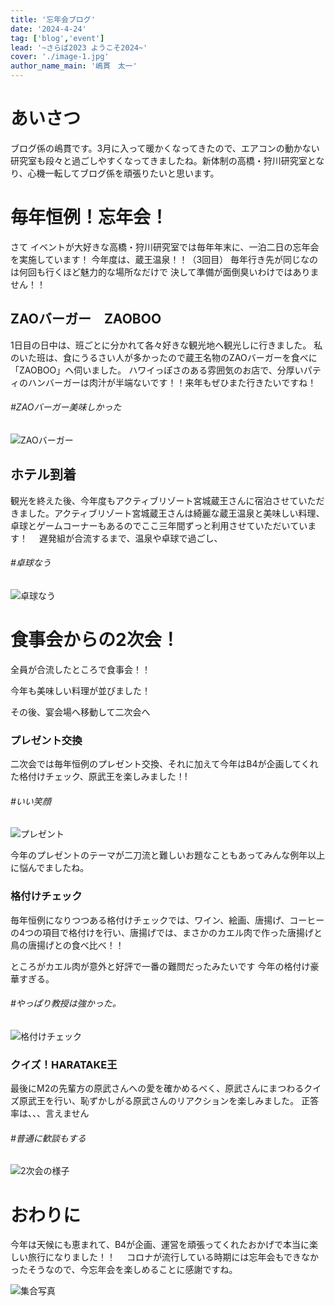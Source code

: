 ```yaml
---
title: '忘年会ブログ'
date: '2024-4-24'
tag: ['blog','event']
lead: '~さらば2023 ようこそ2024~'
cover: './image-1.jpg'
author_name_main: '嶋貫　太一'
---
```


# あいさつ
ブログ係の嶋貫です。3月に入って暖かくなってきたので、エアコンの動かない研究室も段々と過ごしやすくなってきましたね。新体制の高橋・狩川研究室となり、心機一転してブログ係を頑張りたいと思います。

# 毎年恒例！忘年会！
さて
イベントが大好きな高橋・狩川研究室では毎年年末に、一泊二日の忘年会を実施しています！
今年度は、蔵王温泉！！（3回目）
毎年行き先が同じなのは何回も行くほど魅力的な場所なだけで
決して準備が面倒臭いわけではありません！！

## ZAOバーガー　ZAOBOO
1日目の日中は、班ごとに分かれて各々好きな観光地へ観光しに行きました。
私のいた班は、食にうるさい人が多かったので蔵王名物のZAOバーガーを食べに「ZAOBOO」へ伺いました。
ハワイっぽさのある雰囲気のお店で、分厚いパティのハンバーガーは肉汁が半端ないです！！来年もぜひまた行きたいですね！
###### #ZAOバーガー美味しかった
![ZAOバーガー](./image-1.jpg)

## ホテル到着

観光を終えた後、今年度もアクティブリゾート宮城蔵王さんに宿泊させていただきました。アクティブリゾート宮城蔵王さんは綺麗な蔵王温泉と美味しい料理、卓球とゲームコーナーもあるのでここ三年間ずっと利用させていただいています！
　遅発組が合流するまで、温泉や卓球で過ごし、
###### #卓球なう
![卓球なう](./image-2.jpg)

# 食事会からの2次会！

全員が合流したところで食事会！！

今年も美味しい料理が並びました！

その後、宴会場へ移動して二次会へ

### プレゼント交換
二次会では毎年恒例のプレゼント交換、それに加えて今年はB4が企画してくれた格付けチェック、原武王を楽しみました！!
###### #いい笑顔
![プレゼント](./image-3.jpg)

今年のプレゼントのテーマが二刀流と難しいお題なこともあってみんな例年以上に悩んでましたね。

### 格付けチェック

毎年恒例になりつつある格付けチェックでは、ワイン、絵画、唐揚げ、コーヒーの4つの項目で格付けを行い、唐揚げでは、まさかのカエル肉で作った唐揚げと鳥の唐揚げとの食べ比べ！！

ところがカエル肉が意外と好評で一番の難問だったみたいです
今年の格付け豪華すぎる。
###### #やっぱり教授は強かった。
![格付けチェック](./image-4.jpg)

### クイズ！HARATAKE王

最後にM2の先輩方の原武さんへの愛を確かめるべく、原武さんにまつわるクイズ原武王を行い、恥ずかしがる原武さんのリアクションを楽しみました。
正答率は、、、言えません

###### #普通に歓談もする
![2次会の様子](./image-5.jpg)

# おわりに

今年は天候にも恵まれて、B4が企画、運営を頑張ってくれたおかげで本当に楽しい旅行になりました！！
　コロナが流行している時期には忘年会もできなかったそうなので、今忘年会を楽しめることに感謝ですね。

![集合写真](./image-6.jpg)
